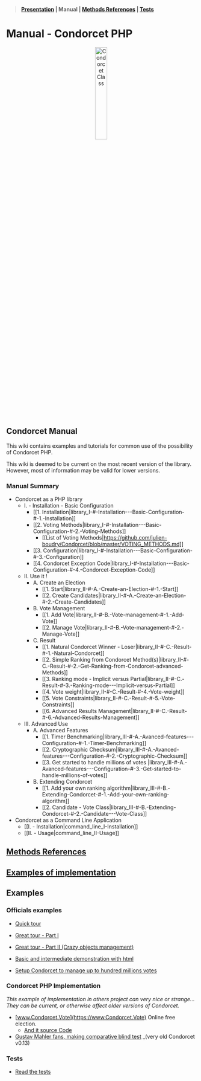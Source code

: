 > **[Presentation](https://github.com/julien-boudry/Condorcet/blob/master/README.md) | Manual | [Methods References](https://github.com/julien-boudry/Condorcet/blob/master/Documentation/README.md) | [Tests](https://github.com/julien-boudry/Condorcet/tree/master/Tests)**  

# Manual - Condorcet PHP

<p align="center">
  <img src="https://raw.githubusercontent.com/julien-boudry/Condorcet/master/condorcet-logo.png" alt="Condorcet Class" width="25%">
</p>   

## Condorcet Manual

This wiki contains examples and tutorials for common use of the possibility of Condorcet PHP.   

This wiki is deemed to be current on the most recent version of the library. However, most of information may be valid for lower versions.  


### Manual Summary

* Condorcet as a PHP library
  * I. - Installation - Basic Configuration
    * [[1. Installation|library_I-#-Installation---Basic-Configuration-#-1.-Installation]]
    * [[2. Voting Methods|library_I-#-Installation---Basic-Configuration-#-2.-Voting-Methods]]
      * [[List of Voting Methods|https://github.com/julien-boudry/Condorcet/blob/master/VOTING_METHODS.md]]
    * [[3. Configuration|library_I-#-Installation---Basic-Configuration-#-3.-Configuration]]
    * [[4. Condorcet Exception Code|library_I-#-Installation---Basic-Configuration-#-4.-Condorcet-Exception-Code]]
  * II. Use it !
    * A. Create an Election
      * [[1. Start|library_II-#-A.-Create-an-Election-#-1.-Start]] 
      * [[2. Create Candidates|library_II-#-A.-Create-an-Election-#-2.-Create-Candidates]]
    * B. Vote Management
      * [[1. Add Vote|library_II-#-B.-Vote-management-#-1.-Add-Vote]]
      * [[2. Manage Vote|library_II-#-B.-Vote-management-#-2.-Manage-Vote]]
    * C. Result
      * [[1. Natural Condorcet Winner - Loser|library_II-#-C.-Result-#-1.-Natural-Condorcet]]
      * [[2. Simple Ranking from Condorcet Method(s)|library_II-#-C.-Result-#-2.-Get-Ranking-from-Condorcet-advanced-Methods]]
      * [[3. Ranking mode - Implicit versus Partial|library_II-#-C.-Result-#-3.-Ranking-mode---Implicit-versus-Partial]]
      * [[4. Vote weight|library_II-#-C.-Result-#-4.-Vote-weight]]
      * [[5. Vote Constraints|library_II-#-C.-Result-#-5.-Vote-Constraints]]
      * [[6. Advanced Results Management|library_II-#-C.-Result-#-6.-Advanced-Results-Management]]
  * III. Advanced Use
    * A. Advanced Features
      * [[1. Timer Benchmarking|library_III-#-A.-Avanced-features---Configuration-#-1.-Timer-Benchmarking]]
      * [[2. Cryptographic Checksum|library_III-#-A.-Avanced-features---Configuration-#-2.-Cryptographic-Checksum]]
      * [[3. Get started to handle millions of votes |library_III-#-A.-Avanced-features---Configuration-#-3.-Get-started-to-handle-millions-of-votes]]
    * B. Extending Condorcet
      * [[1. Add your own ranking algorithm|library_III-#-B.-Extending-Condorcet-#-1.-Add-your-own-ranking-algorithm]]
      * [[2. Candidate - Vote Class|library_III-#-B.-Extending-Condorcet-#-2.-Candidate---Vote-Class]]
* Condorcet as a Command Line Application
  * [[I. - Installation|command_line_I-Installation]]
  * [[II. - Usage|command_line_II-Usage]]

## [Methods References](https://github.com/julien-boudry/Condorcet/tree/master/Documentation/README.md)

## [Examples of implementation](https://github.com/julien-boudry/Condorcet/wiki#examples)

## Examples

### Officials examples

* [Quick tour](https://github.com/julien-boudry/Condorcet#really-quick-and-simple-example)  
* [Great tour - Part I](https://github.com/julien-boudry/Condorcet/blob/master/Examples/1.%20Overview.php)
* [Great tour - Part II (Crazy objects management)](https://github.com/julien-boudry/Condorcet/blob/master/Examples/2.%20AdvancedObjectManagement.php)
* [Basic and intermediate demonstration with html](https://github.com/julien-boudry/Condorcet/tree/master/Examples/Examples-with-html)

* [Setup Condorcet to manage up to hundred millions votes](https://github.com/julien-boudry/Condorcet/blob/master/Examples/Specifics_Examples/use_large_election_external_database_drivers.php)


### Condorcet PHP Implementation

_This example of implementation in others project can very nice or strange... They can be current, or otherwise affect older versions of Condorcet._   

* [www.Condorcet.Vote](https://www.Condorcet.Vote) Online free election.    
  * [And it source Code](https://github.com/julien-boudry/Condorcet.Vote)
* [Gustav Mahler fans, making comparative blind test](https://github.com/julien-boudry/Mahler-S2-BlindTest-Condorcet) _(very old Condorcet v0.13)


### Tests

* [Read the tests](https://github.com/julien-boudry/Condorcet/tree/master/Tests)